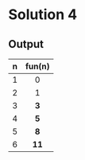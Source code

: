 # Solution 4

## Output

|  n  | fun(n) |
| :-: | :----: |
|  1  |    0   |
|  2  |    1   |
|  3  |  **3** |
|  4  |  **5** |
|  5  |  **8** |
|  6  | **11** |